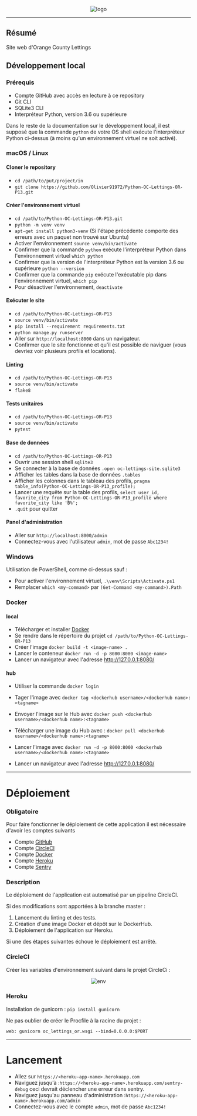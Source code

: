 <p align="center">
  <img src="img/logo.png" alt="logo">
</p>
<hr>


## Résumé

Site web d'Orange County Lettings 

## Développement local

### Prérequis

- Compte GitHub avec accès en lecture à ce repository
- Git CLI
- SQLite3 CLI
- Interpréteur Python, version 3.6 ou supérieure

Dans le reste de la documentation sur le développement local, il est supposé que la commande `python` de votre OS shell exécute l'interpréteur Python ci-dessus (à moins qu'un environnement virtuel ne soit activé).

### macOS / Linux

#### Cloner le repository

- `cd /path/to/put/project/in`
- `git clone https://github.com/Olivier91972/Python-OC-Lettings-OR-P13.git`

#### Créer l'environnement virtuel

- `cd /path/to/Python-OC-Lettings-OR-P13.git`
- `python -m venv venv`
- `apt-get install python3-venv` (Si l'étape précédente comporte des erreurs avec un paquet non trouvé sur Ubuntu)
- Activer l'environnement `source venv/bin/activate`
- Confirmer que la commande `python` exécute l'interpréteur Python dans l'environnement virtuel
`which python`
- Confirmer que la version de l'interpréteur Python est la version 3.6 ou supérieure `python --version`
- Confirmer que la commande `pip` exécute l'exécutable pip dans l'environnement virtuel, `which pip`
- Pour désactiver l'environnement, `deactivate`

#### Exécuter le site

- `cd /path/to/Python-OC-Lettings-OR-P13`
- `source venv/bin/activate`
- `pip install --requirement requirements.txt`
- `python manage.py runserver`
- Aller sur `http://localhost:8000` dans un navigateur.
- Confirmer que le site fonctionne et qu'il est possible de naviguer (vous devriez voir plusieurs profils et locations).

#### Linting

- `cd /path/to/Python-OC-Lettings-OR-P13`
- `source venv/bin/activate`
- `flake8`

#### Tests unitaires

- `cd /path/to/Python-OC-Lettings-OR-P13`
- `source venv/bin/activate`
- `pytest`

#### Base de données

- `cd /path/to/Python-OC-Lettings-OR-P13`
- Ouvrir une session shell `sqlite3`
- Se connecter à la base de données `.open oc-lettings-site.sqlite3`
- Afficher les tables dans la base de données `.tables`
- Afficher les colonnes dans le tableau des profils, `pragma table_info(Python-OC-Lettings-OR-P13_profile);`
- Lancer une requête sur la table des profils, `select user_id, favorite_city from
  Python-OC-Lettings-OR-P13_profile where favorite_city like 'B%';`
- `.quit` pour quitter

#### Panel d'administration

- Aller sur `http://localhost:8000/admin`
- Connectez-vous avec l'utilisateur `admin`, mot de passe `Abc1234!`

### Windows

Utilisation de PowerShell, comme ci-dessus sauf :

- Pour activer l'environnement virtuel, `.\venv\Scripts\Activate.ps1` 
- Remplacer `which <my-command>` par `(Get-Command <my-command>).Path`

### Docker

#### local

- Télécharger et installer [Docker](https://docs.docker.com/get-docker/)
- Se rendre dans le répertoire du projet `cd /path/to/Python-OC-Lettings-OR-P13`
- Créer l'image `docker build -t <image-name> .` 
- Lancer le conteneur `docker run -d -p 8080:8080 <image-name>`
- Lancer un navigateur avec l'adresse http://127.0.0.1:8080/

#### hub

- Utiliser la commande `docker login`
- Tager l'image avec `docker tag <dockerhub username>/<dockerhub name>:<tagname>`
- Envoyer l'image sur le Hub avec `docker push <dockerhub username>/<dockerhub name>:<tagname>`

- Télécharger une image du Hub avec : `docker pull <dockerhub username>/<dockerhub name>:<tagname>`
- Lancer l'image avec `docker run -d -p 8000:8000 <dockerhub username>/<dockerhub name>:<tagname>`
- Lancer un navigateur avec l'adresse http://127.0.0.1:8080/

<hr>

# Déploiement

### Obligatoire
Pour faire fonctionner le déploiement de cette application il est nécessaire d'avoir les comptes suivants
- Compte [GitHub](https://github.com/)
- Compte [CircleCI](https://circleci.com) 
- Compte [Docker](https://www.docker.com)
- Compte [Heroku](https://www.heroku.com)
- Compte [Sentry](https://sentry.io/welcome/)

### Description
Le déploiement de l'application est automatisé par un pipeline CircleCI.

Si des modifications sont apportées à la branche master :

1) Lancement du linting et des tests. 
2) Création d'une image Docker et dépôt sur le DockerHub. 
3) Déploiement de l'application sur Heroku.

Si une des étapes suivantes échoue le déploiement est arrêté.

### CircleCI

Créer les variables d'environnement suivant dans le projet CircleCi :

<p align="center">
  <img src="img/env.png" alt="env">
</p>

### Heroku

Installation de gunicorn :
  `pip install gunicorn`

Ne pas oublier de créer le Procfile à la racine du projet : 

`web: gunicorn oc_lettings_or.wsgi --bind=0.0.0.0:$PORT`

<hr>

# Lancement

- Allez sur `https://<heroku-app-name>.herokuapp.com`
- Naviguez jusqu'à :`https://<heroku-app-name>.herokuapp.com/sentry-debug` 
ceci devrait déclencher une erreur dans sentry.
- Naviguez jusqu'au panneau d'administration :`https://<heroku-app-name>.herokuapp.com/admin` 
- Connectez-vous avec le compte `admin`, mot de passe `Abc1234!`
